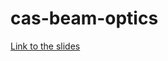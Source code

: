 # cas-beam-optics

[Link to the slides](https://docs.google.com/presentation/d/1eTtiVysscCZ71Y5gWXAYNhzQbTAF0PdIANchi7ACtYc/edit?usp=sharing)
